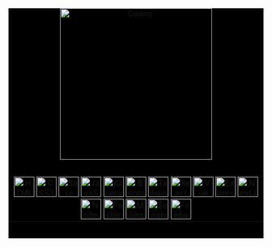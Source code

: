 <div align="center" style="background-color: black">
<img align="center" alt="Coding" width="300" src=
"https://media.giphy.com/media/v1.Y2lkPTc5MGI3NjExNGR1a293eTN0ejIwbzRzbDdoZjR0cTNlZjZueXJvdm5yaDF5d3lheiZlcD12MV9pbnRlcm5hbF9naWZfYnlfaWQmY3Q9Zw/3oeHLhzRkRX1bQQBPi/giphy.gif"> 
<br/>
<br/>
<table><tr><td valign="top" width="100%"  style="padding: 0">
<div align="center" width="100%" style="padding: 0; margin: 0">  
<a href="https://en.wikipedia.org/wiki/HTML5" target="_blank"><img width="40px" style="margin: 0px" src="https://profilinator.rishav.dev/skills-assets/html5-original-wordmark.svg" alt="HTML5" height="40" /></a>  
<a href="https://www.w3schools.com/css/" target="_blank"><img width="40px" style="margin: 0px" src="https://profilinator.rishav.dev/skills-assets/css3-original-wordmark.svg" alt="CSS3" height="40" /></a>  
<a href="https://sass-lang.com/" target="_blank"><img width="40px" style="margin: 0px" src="https://profilinator.rishav.dev/skills-assets/sass-original.svg" alt="Sass" height="40" /></a> 
<a href="https://www.javascript.com/" target="_blank"><img width="40px" style="margin: 0px" src="https://profilinator.rishav.dev/skills-assets/javascript-original.svg" alt="JavaScript" height="40" /></a>  
<a href="https://jquery.com/" target="_blank"><img width="40px" style="margin: 0px" src="https://profilinator.rishav.dev/skills-assets/jquery.png" alt="jQuery" height="40" /></a>  
<a href="https://getbootstrap.com/docs/3.4/javascript/" target="_blank"><img width="40px" style="margin: 0px" src="https://profilinator.rishav.dev/skills-assets/bootstrap-plain.svg" alt="Bootstrap" height="40" /></a> 
<a href="https://www.tailwindcss.com/" target="_blank"><img width="40px" style="margin: 0px" src="https://profilinator.rishav.dev/skills-assets/tailwindcss.svg" alt="Tailwind CSS" height="40" /></a>  
<a href="https://reactjs.org/" target="_blank"><img width="40px" style="margin: 0px" src="https://profilinator.rishav.dev/skills-assets/react-original-wordmark.svg" alt="React" height="40" /></a>  
<a href="https://vuejs.org/" target="_blank"><img width="40px" style="margin: 0px" src="https://upload.wikimedia.org/wikipedia/commons/thumb/9/95/Vue.js_Logo_2.svg/1024px-Vue.js_Logo_2.svg.png" alt="Vue" height="40" /></a>  
<a href="https://expressjs.com/" target="_blank"><img width="40px" style="margin: 0px" src="https://profilinator.rishav.dev/skills-assets/express-original-wordmark.svg" alt="Express.js" height="40" /></a>  
<a href="https://nextjs.org/" target="_blank"><img width="40px" style="margin: 0px" src="https://profilinator.rishav.dev/skills-assets/nextjs.png" alt="NextJS" height="40" /></a>  
<a href="https://nodejs.org/" target="_blank"><img width="40px" style="margin: 0px" src="https://profilinator.rishav.dev/skills-assets/nodejs-original-wordmark.svg" alt="Node.js" height="40" /></a>  
<a href="https://www.postgresql.org/" target="_blank"><img width="40px" style="margin: 0px" src="https://profilinator.rishav.dev/skills-assets/postgresql-original-wordmark.svg" alt="PostgreSQL" height="40" /></a>  
<a href="https://www.mongodb.com/" target="_blank"><img width="40px" style="margin: 0px" src="https://profilinator.rishav.dev/skills-assets/mongodb-original-wordmark.svg" alt="MongoDB" height="40" /></a>  
<a href="https://supabase.com/" target="_blank"><img width="40px" style="margin: 0px" src="https://www.vectorlogo.zone/logos/supabase/supabase-icon.svg" alt="Supabase" height="40"/></a>
<a href="https://firebase.google.com/" target="_blank"><img width="40px" style="margin: 0px" src="https://profilinator.rishav.dev/skills-assets/firebase.png" alt="Firebase" height="40" /></a> 
</div>



</ul>
</td></tr></table>
<br />

